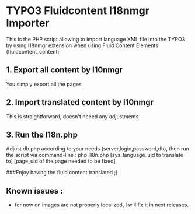 # TYPO3 Fluidcontent l18nmgr Importer
This is the PHP script allowing to import language XML file into the TYPO3 by using l18nmgr extension when using Fluid Content Elements (fluidcontent_content)

## 1. Export all content by l10nmgr
You simply export all the pages

## 2. Import translated content by l10nmgr
This is straightforward, doesn't neeed any adjustments

## 3. Run the l18n.php
Adjust db.php according to your needs (server,login,password,db), then run the script via command-line :
php l18n.php [sys_language_uid to translate to] [page_uid of the page needed to be fixed]

###Enjoy having the fluid content translated ;)

## Known issues :
- for now on images are not properly localized, I will fix it in next releases.
